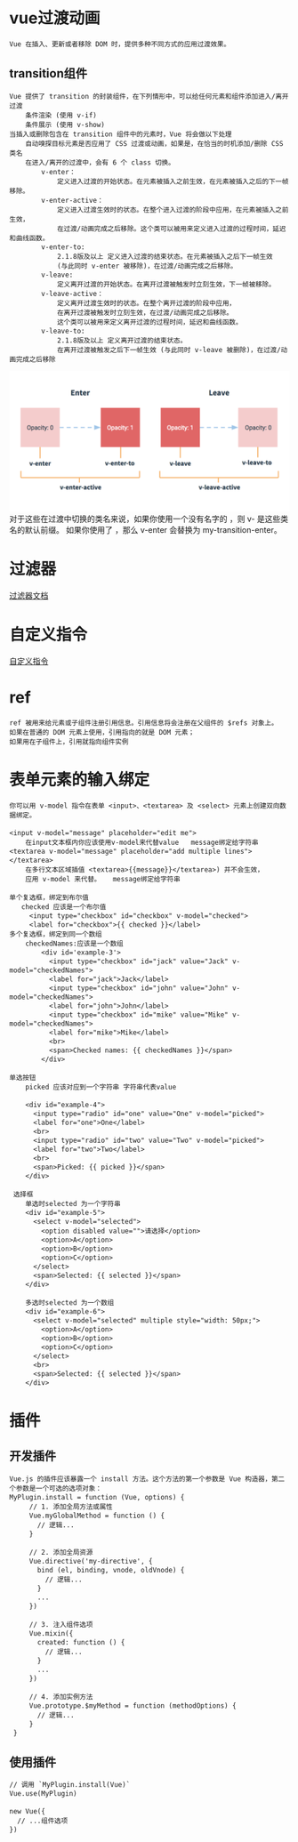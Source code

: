 # vue过渡动画
    Vue 在插入、更新或者移除 DOM 时，提供多种不同方式的应用过渡效果。
## transition组件
    Vue 提供了 transition 的封装组件，在下列情形中，可以给任何元素和组件添加进入/离开过渡
        条件渲染 (使用 v-if)
        条件展示 (使用 v-show)
    当插入或删除包含在 transition 组件中的元素时，Vue 将会做以下处理
        自动嗅探目标元素是否应用了 CSS 过渡或动画，如果是，在恰当的时机添加/删除 CSS 类名
        在进入/离开的过渡中，会有 6 个 class 切换。
            v-enter：
                定义进入过渡的开始状态。在元素被插入之前生效，在元素被插入之后的下一帧移除。
            v-enter-active：
                定义进入过渡生效时的状态。在整个进入过渡的阶段中应用，在元素被插入之前生效，
                在过渡/动画完成之后移除。这个类可以被用来定义进入过渡的过程时间，延迟和曲线函数。
            v-enter-to:
                2.1.8版及以上 定义进入过渡的结束状态。在元素被插入之后下一帧生效
                (与此同时 v-enter 被移除)，在过渡/动画完成之后移除。
            v-leave:
                定义离开过渡的开始状态。在离开过渡被触发时立刻生效，下一帧被移除。
            v-leave-active：
                定义离开过渡生效时的状态。在整个离开过渡的阶段中应用，
                在离开过渡被触发时立刻生效，在过渡/动画完成之后移除。
                这个类可以被用来定义离开过渡的过程时间，延迟和曲线函数。
            v-leave-to:
                2.1.8版及以上 定义离开过渡的结束状态。
                在离开过渡被触发之后下一帧生效 (与此同时 v-leave 被删除)，在过渡/动画完成之后移除

  ![vue过渡](./img/transition.png)
    对于这些在过渡中切换的类名来说，如果你使用一个没有名字的 <transition>，则 v- 是这些类名的默认前缀。
    如果你使用了 <transition name="my-transition">，那么 v-enter 会替换为 my-transition-enter。

# 过滤器
   [过滤器文档](https://cn.vuejs.org/v2/guide/filters.html)
# 自定义指令
   [自定义指令](https://cn.vuejs.org/v2/guide/custom-directive.html)
# ref
    ref 被用来给元素或子组件注册引用信息。引用信息将会注册在父组件的 $refs 对象上。
    如果在普通的 DOM 元素上使用，引用指向的就是 DOM 元素；
    如果用在子组件上，引用就指向组件实例
# 表单元素的输入绑定
    你可以用 v-model 指令在表单 <input>、<textarea> 及 <select> 元素上创建双向数据绑定。
    
    <input v-model="message" placeholder="edit me">
        在input文本框内你应该使用v-model来代替value   message绑定给字符串
    <textarea v-model="message" placeholder="add multiple lines"></textarea>
        在多行文本区域插值 <textarea>{{message}}</textarea>) 并不会生效，
        应用 v-model 来代替。   message绑定给字符串
    
    单个复选框，绑定到布尔值
       checked 应该是一个布尔值
         <input type="checkbox" id="checkbox" v-model="checked">
         <label for="checkbox">{{ checked }}</label>
    多个复选框，绑定到同一个数组
        checkedNames:应该是一个数组
            <div id='example-3'>
              <input type="checkbox" id="jack" value="Jack" v-model="checkedNames">
              <label for="jack">Jack</label>
              <input type="checkbox" id="john" value="John" v-model="checkedNames">
              <label for="john">John</label>
              <input type="checkbox" id="mike" value="Mike" v-model="checkedNames">
              <label for="mike">Mike</label>
              <br>
              <span>Checked names: {{ checkedNames }}</span>
            </div>
            
    单选按钮      
        picked 应该对应到一个字符串 字符串代表value
     
        <div id="example-4">
          <input type="radio" id="one" value="One" v-model="picked">
          <label for="one">One</label>
          <br>
          <input type="radio" id="two" value="Two" v-model="picked">
          <label for="two">Two</label>
          <br>
          <span>Picked: {{ picked }}</span>
        </div>
      
     选择框
        单选时selected 为一个字符串
        <div id="example-5">
          <select v-model="selected">
            <option disabled value="">请选择</option>
            <option>A</option>
            <option>B</option>
            <option>C</option>
          </select>
          <span>Selected: {{ selected }}</span>
        </div>
        
        多选时selected 为一个数组
        <div id="example-6">
          <select v-model="selected" multiple style="width: 50px;">
            <option>A</option>
            <option>B</option>
            <option>C</option>
          </select>
          <br>
          <span>Selected: {{ selected }}</span>
        </div>

# 插件
## 开发插件
    Vue.js 的插件应该暴露一个 install 方法。这个方法的第一个参数是 Vue 构造器，第二个参数是一个可选的选项对象：
    MyPlugin.install = function (Vue, options) {
         // 1. 添加全局方法或属性
         Vue.myGlobalMethod = function () {
           // 逻辑...
         }
       
         // 2. 添加全局资源
         Vue.directive('my-directive', {
           bind (el, binding, vnode, oldVnode) {
             // 逻辑...
           }
           ...
         })
       
         // 3. 注入组件选项
         Vue.mixin({
           created: function () {
             // 逻辑...
           }
           ...
         })
       
         // 4. 添加实例方法
         Vue.prototype.$myMethod = function (methodOptions) {
           // 逻辑...
         }
     }
## 使用插件
    // 调用 `MyPlugin.install(Vue)`
    Vue.use(MyPlugin)
    
    new Vue({
      // ...组件选项
    })  
